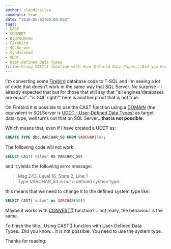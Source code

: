 ```yaml
---
author: claudiosilva
comments: true
date: "2018-05-02T00:00:00Z"
tags:
- CAST
- CONVERT
- DidYouKnow
- Firebird
- SQLServer
- syndicated
- UDDT
- User-defined Data Types
title: Using CAST() function with User-Defined Data Types...Did you know...
---
```

I'm converting some [Firebird](https://www.firebirdsql.org) database code to T-SQL and I'm seeing a lot of code that doesn't work in the same way that SQL Server.
No surprise - I already expected that but for those that still say that "all engines/databases are equal"..."is SQL right?" here is another proof that is not true.

On Firebird it is possible to use the CAST function using a [DOMAIN](https://firebirdsql.org/file/documentation/reference_manuals/fblangref25-en/html/fblangref25-ddl-domn.html) (the equivalent in SQLServer is [UDDT - User-Defined Data Types](https://docs.microsoft.com/en-us/dotnet/visual-basic/language-reference/data-types/user-defined-data-type)) as target data-type, well turns out that on SQL Server...**that is not possible**.

Which means that, even if I have created a UDDT as:

``` sql
CREATE TYPE dbo.VARCHAR_50 FROM VARCHAR(50);
```

The following code will not work

``` sql
SELECT CAST('value' AS VARCHAR_50)
```

and it yields the following error message:

> Msg 243, Level 16, State 2, Line 1  
> Type VARCHAR_50 is not a defined system type.

this means that we need to change it to the defined system type like:

``` sql
SELECT CAST('value' as VARCHAR(50))
```

Maybe it works with [CONVERT()](https://docs.microsoft.com/en-us/sql/t-sql/functions/cast-and-convert-transact-sql?view=sql-server-2017) function?!...not really, the behaviour is the same.

To finish the title...Using CAST() function with User-Defined Data Types...Did you know... it is not possible. You need to use the system type.

Thanks for reading.
